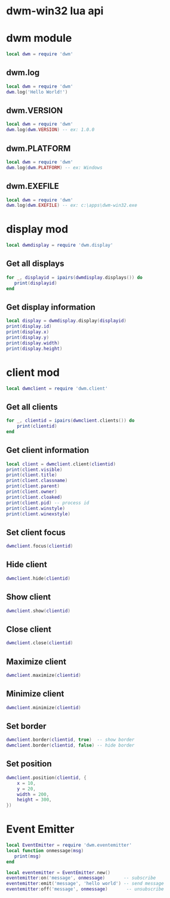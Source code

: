 # dwm-win32 lua api

# dwm module

```lua
local dwm = require 'dwm'
```

## dwm.log

```lua
local dwm = require 'dwm'
dwm.log('Hello World!')
```

## dwm.VERSION

```lua
local dwm = require 'dwm'
dwm.log(dwm.VERSION) -- ex: 1.0.0
```

## dwm.PLATFORM

```lua
local dwm = require 'dwm'
dwm.log(dwm.PLATFORM) -- ex: Windows
```

## dwm.EXEFILE

```lua
local dwm = require 'dwm'
dwm.log(dwm.EXEFILE) -- ex: c:\apps\dwm-win32.exe
```

# display mod

```lua
local dwmdisplay = require 'dwm.display'
```

## Get all displays

```lua
for _, displayid = ipairs(dwmdisplay.displays()) do
   print(displayid)
end
```

## Get display information

```lua
local display = dwmdisplay.display(displayid)
print(display.id)
print(display.x)
print(display.y)
print(display.width)
print(display.height)
```

# client mod

```lua
local dwmclient = require 'dwm.client'
```

## Get all clients

```lua
for _, clientid = ipairs(dwmclient.clients()) do
    print(clientid)
end
```

## Get client information

```lua
local client = dwmclient.client(clientid)
print(client.visible)
print(client.title)
print(client.classname)
print(client.parent)
print(client.owner)
print(client.cloaked)
print(client.pid) -- process id
print(client.winstyle)
print(client.winexstyle)
```

## Set client focus

```lua
dwmclient.focus(clientid)
```

## Hide client

```lua
dwmclient.hide(clientid)
```

## Show client

```lua
dwmclient.show(clientid)
```

## Close client

```lua
dwmclient.close(clientid)
```

## Maximize client

```lua
dwmclient.maximize(clientid)
```

## Minimize client

```lua
dwmclient.minimize(clientid)
```

## Set border

```lua
dwmclient.border(clientid, true)  -- show border
dwmclient.border(clientid, false) -- hide border
```

## Set position

```lua
dwmclient.position(clientid, {
    x = 10,
    y = 20,
    width = 200,
    height = 300,
})
```

# Event Emitter

```lua
local EventEmitter = require 'dwm.eventemitter'
local function onmessage(msg)
   print(msg)
end

local eventemitter = EventEmitter.new()
eventemitter:on('message', onmessage)       -- subscribe
eventemitter:emit('message', 'hello world') -- send message
eventemitter:off('message', onmessage)       -- unsubscribe
```
